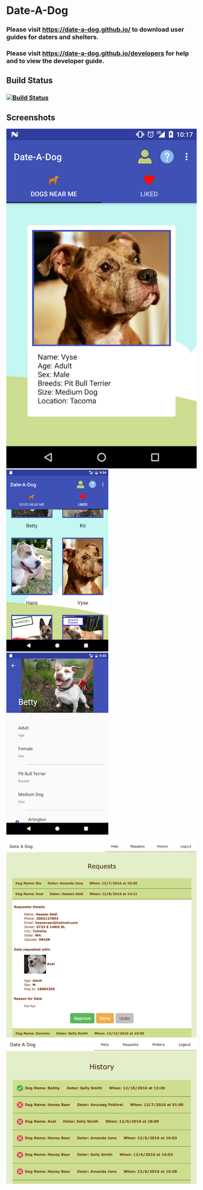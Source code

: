 # Date-A-Dog

### Please visit https://date-a-dog.github.io/ to download user guides for daters and shelters.
### Please visit https://date-a-dog.github.io/developers for help and to view the developer guide.

## Build Status
### [![Build Status](https://travis-ci.org/Date-A-Dog/Date-A-Dog.svg?branch=master)](https://travis-ci.org/Date-A-Dog/Date-A-Dog)

## Screenshots
![Android Login](/screenshots/android_swipe_screen.png)  ![Android Liked Dogs](/screenshots/android_liked_dogs_screen.png)  ![Android Dog Profile](/screenshots/android_dog_profile_screen.png)

![Shelter Requests](/screenshots/shelter_requests.png)
![Shelter History](/screenshots/shelter_history.png)
